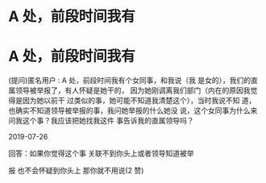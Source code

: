 # A 处，前段时间我有

# A 处，前段时间我有

(提问)匿名用户 : A 处，前段时间我有个女同事，和我说（我 是女的），我们的直属领导被举报了，有人怀疑是她干的， 因为她刚调离我们部门（内在的原因我觉得是因为她以前干 过类似的事，她可能不知道我清楚这个），当时我说不知 道，也确实不知道领导被举报的事，我问她举报的什么她没 说，这个女同事为什么来问我这个事？我应该把她找我这件 事告诉我的直属领导吗？

2019-07-26

回答：如果你觉得这个事 关联不到你头上或者领导知道被举

报 也不会怀疑到你头上 那你就不用说(2 赞)